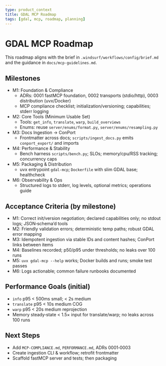 ```yaml
---
type: product_context
title: GDAL MCP Roadmap
tags: [gdal, mcp, roadmap, planning]
---
```


# GDAL MCP Roadmap

This roadmap aligns with the brief in `.windsurf/workflows/config/brief.md` and the guidance in `docs/mcp-guidelines.md`.

## Milestones

- M1: Foundation & Compliance
  - ADRs: 0001 fastMCP foundation, 0002 transports (stdio/http), 0003 distribution (uvx/Docker)
  - MCP compliance checklist; initialization/versioning; capabilities; stderr logging
- M2: Core Tools (Minimum Usable Set)
  - Tools: `get_info`, `translate`, `warp`, `build_overviews`
  - Enums: reuse `server/enums/format.py`, `server/enums/resampling.py`
- M3: Docs Ingestion → ConPort
  - Frontmatter across docs; `scripts/ingest_docs.py` emits `conport_export/` and imports
- M4: Performance & Stability
  - Bench harness `scripts/bench.py`; SLOs; memory/cpu/RSS tracking; concurrency caps
- M5: Packaging & Distribution
  - uvx entrypoint `gdal-mcp`; `Dockerfile` with slim GDAL base; healthcheck
- M6: Observability & Ops
  - Structured logs to stderr, log levels, optional metrics; operations guide

## Acceptance Criteria (by milestone)

- M1: Correct init/version negotiation; declared capabilities only; no stdout logs; JSON‑schema’d tools
- M2: Friendly validation errors; deterministic temp paths; robust GDAL error mapping
- M3: Idempotent ingestion via stable IDs and content hashes; ConPort links between items
- M4: Baselines recorded; p50/p95 under thresholds; no leaks over 100 runs
- M5: `uvx gdal-mcp --help` works; Docker builds and runs; smoke test passes
- M6: Logs actionable; common failure runbooks documented

## Performance Goals (initial)

- `info` p95 < 500ms small; < 2s medium
- `translate` p95 < 10s medium COG
- `warp` p95 < 20s medium reprojection
- Memory steady‑state < 1.5× input for translate/warp; no leaks across 100 runs

## Next Steps

- Add `MCP-COMPLIANCE.md`, `PERFORMANCE.md`, ADRs 0001‑0003
- Create ingestion CLI & workflow; retrofit frontmatter
- Scaffold fastMCP server and tests; then packaging
